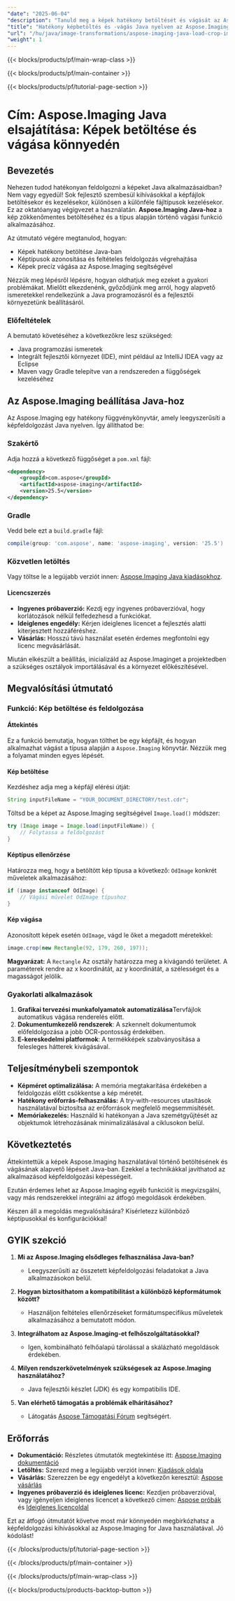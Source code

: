 ```yaml
---
"date": "2025-06-04"
"description": "Tanuld meg a képek hatékony betöltését és vágását az Aspose.Imaging for Java segítségével. Bővítsd alkalmazásad képfeldolgozási képességeit még ma!"
"title": "Hatékony képbetöltés és -vágás Java nyelven az Aspose.Imaging segítségével"
"url": "/hu/java/image-transformations/aspose-imaging-java-load-crop-images/"
"weight": 1
---
```


{{< blocks/products/pf/main-wrap-class >}}

{{< blocks/products/pf/main-container >}}

{{< blocks/products/pf/tutorial-page-section >}}
# Cím: Aspose.Imaging Java elsajátítása: Képek betöltése és vágása könnyedén

## Bevezetés

Nehezen tudod hatékonyan feldolgozni a képeket Java alkalmazásaidban? Nem vagy egyedül! Sok fejlesztő szembesül kihívásokkal a képfájlok betöltésekor és kezelésekor, különösen a különféle fájltípusok kezelésekor. Ez az oktatóanyag végigvezet a használatán. **Aspose.Imaging Java-hoz** a kép zökkenőmentes betöltéséhez és a típus alapján történő vágási funkció alkalmazásához.

Az útmutató végére megtanulod, hogyan:

- Képek hatékony betöltése Java-ban
- Képtípusok azonosítása és feltételes feldolgozás végrehajtása
- Képek precíz vágása az Aspose.Imaging segítségével

Nézzük meg lépésről lépésre, hogyan oldhatjuk meg ezeket a gyakori problémákat. Mielőtt elkezdenénk, győződjünk meg arról, hogy alapvető ismeretekkel rendelkezünk a Java programozásról és a fejlesztői környezetünk beállításáról.

### Előfeltételek

A bemutató követéséhez a következőkre lesz szükséged:

- Java programozási ismeretek
- Integrált fejlesztői környezet (IDE), mint például az IntelliJ IDEA vagy az Eclipse
- Maven vagy Gradle telepítve van a rendszereden a függőségek kezeléséhez

## Az Aspose.Imaging beállítása Java-hoz

Az Aspose.Imaging egy hatékony függvénykönyvtár, amely leegyszerűsíti a képfeldolgozást Java nyelven. Így állíthatod be:

### Szakértő

Adja hozzá a következő függőséget a `pom.xml` fájl:

```xml
<dependency>
    <groupId>com.aspose</groupId>
    <artifactId>aspose-imaging</artifactId>
    <version>25.5</version>
</dependency>
```

### Gradle

Vedd bele ezt a `build.gradle` fájl:

```gradle
compile(group: 'com.aspose', name: 'aspose-imaging', version: '25.5')
```

### Közvetlen letöltés

Vagy töltse le a legújabb verziót innen: [Aspose.Imaging Java kiadásokhoz](https://releases.aspose.com/imaging/java/).

#### Licencszerzés

- **Ingyenes próbaverzió:** Kezdj egy ingyenes próbaverzióval, hogy korlátozások nélkül felfedezhesd a funkciókat.
- **Ideiglenes engedély:** Kérjen ideiglenes licencet a fejlesztés alatti kiterjesztett hozzáféréshez.
- **Vásárlás:** Hosszú távú használat esetén érdemes megfontolni egy licenc megvásárlását.

Miután elkészült a beállítás, inicializáld az Aspose.Imaginget a projektedben a szükséges osztályok importálásával és a környezet előkészítésével.

## Megvalósítási útmutató

### Funkció: Kép betöltése és feldolgozása

#### Áttekintés

Ez a funkció bemutatja, hogyan tölthet be egy képfájlt, és hogyan alkalmazhat vágást a típusa alapján a `Aspose.Imaging` könyvtár. Nézzük meg a folyamat minden egyes lépését.

#### Kép betöltése

Kezdéshez adja meg a képfájl elérési útját:

```java
String inputFileName = "YOUR_DOCUMENT_DIRECTORY/test.cdr";
```

Töltsd be a képet az Aspose.Imaging segítségével `Image.load()` módszer:

```java
try (Image image = Image.load(inputFileName)) {
    // Folytassa a feldolgozást
}
```

#### Képtípus ellenőrzése

Határozza meg, hogy a betöltött kép típusa a következő: `OdImage` konkrét műveletek alkalmazásához:

```java
if (image instanceof OdImage) {
    // Vágási művelet OdImage típushoz
}
```

#### Kép vágása

Azonosított képek esetén `OdImage`, vágd le őket a megadott méretekkel:

```java
image.crop(new Rectangle(92, 179, 260, 197));
```

**Magyarázat:** A `Rectangle` Az osztály határozza meg a kivágandó területet. A paraméterek rendre az x koordinátát, az y koordinátát, a szélességet és a magasságot jelölik.

### Gyakorlati alkalmazások

1. **Grafikai tervezési munkafolyamatok automatizálása**Tervfájlok automatikus vágása renderelés előtt.
2. **Dokumentumkezelő rendszerek**: A szkennelt dokumentumok előfeldolgozása a jobb OCR-pontosság érdekében.
3. **E-kereskedelmi platformok**: A termékképek szabványosítása a felesleges hátterek kivágásával.

## Teljesítménybeli szempontok

- **Képméret optimalizálása:** A memória megtakarítása érdekében a feldolgozás előtt csökkentse a kép méretét.
- **Hatékony erőforrás-felhasználás:** A try-with-resources utasítások használatával biztosítsa az erőforrások megfelelő megsemmisítését.
- **Memóriakezelés:** Használd ki hatékonyan a Java szemétgyűjtését az objektumok létrehozásának minimalizálásával a ciklusokon belül.

## Következtetés

Áttekintettük a képek Aspose.Imaging használatával történő betöltésének és vágásának alapvető lépéseit Java-ban. Ezekkel a technikákkal javíthatod az alkalmazásod képfeldolgozási képességeit.

Ezután érdemes lehet az Aspose.Imaging egyéb funkcióit is megvizsgálni, vagy más rendszerekkel integrálni az átfogó megoldások érdekében.

Készen áll a megoldás megvalósítására? Kísérletezz különböző képtípusokkal és konfigurációkkal!

## GYIK szekció

1. **Mi az Aspose.Imaging elsődleges felhasználása Java-ban?**
   - Leegyszerűsíti az összetett képfeldolgozási feladatokat a Java alkalmazásokon belül.

2. **Hogyan biztosíthatom a kompatibilitást a különböző képformátumok között?**
   - Használjon feltételes ellenőrzéseket formátumspecifikus műveletek alkalmazásához a bemutatott módon.

3. **Integrálhatom az Aspose.Imaging-et felhőszolgáltatásokkal?**
   - Igen, kombinálható felhőalapú tárolással a skálázható megoldások érdekében.

4. **Milyen rendszerkövetelmények szükségesek az Aspose.Imaging használatához?**
   - Java fejlesztői készlet (JDK) és egy kompatibilis IDE.

5. **Van elérhető támogatás a problémák elhárításához?**
   - Látogatás [Aspose Támogatási Fórum](https://forum.aspose.com/c/imaging/10) segítségért.

## Erőforrás

- **Dokumentáció:** Részletes útmutatók megtekintése itt: [Aspose.Imaging dokumentáció](https://reference.aspose.com/imaging/java/)
- **Letöltés:** Szerezd meg a legújabb verziót innen: [Kiadások oldala](https://releases.aspose.com/imaging/java/)
- **Vásárlás:** Szerezzen be egy engedélyt a következőn keresztül: [Aspose vásárlás](https://purchase.aspose.com/buy)
- **Ingyenes próbaverzió és ideiglenes licenc:** Kezdjen próbaverzióval, vagy igényeljen ideiglenes licencet a következő címen: [Aspose próbák](https://releases.aspose.com/imaging/java/) és [Ideiglenes licencoldal](https://purchase.aspose.com/temporary-license/)

Ezt az átfogó útmutatót követve most már könnyedén megbirkózhatsz a képfeldolgozási kihívásokkal az Aspose.Imaging for Java használatával. Jó kódolást!

{{< /blocks/products/pf/tutorial-page-section >}}

{{< /blocks/products/pf/main-container >}}

{{< /blocks/products/pf/main-wrap-class >}}

{{< blocks/products/products-backtop-button >}}